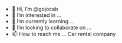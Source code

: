 - 👋 Hi, I’m @gojocab
- 👀 I’m interested in ...
- 🌱 I’m currently learning ...
- 💞️ I’m looking to collaborate on ...
- 📫 How to reach me ...
Car rental company 
<!---
gojocab/gojocab is a ✨ special ✨ repository because its `README.md` (this file) appears on your GitHub profile.
You can click the Preview link to take a look at your changes.
--->
